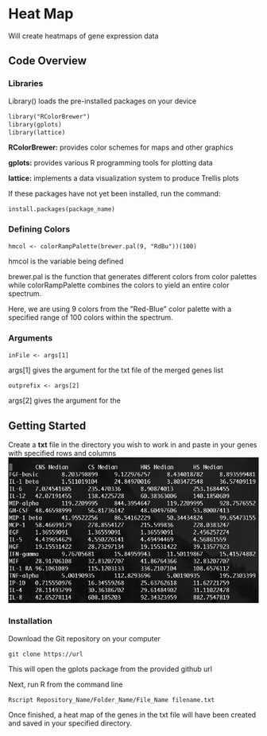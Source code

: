 # Heat Map

Will create heatmaps of gene expression data

## Code Overview

### Libraries
Library() loads the pre-installed packages on your device
```
library("RColorBrewer")
library(gplots)
library(lattice)
```
**RColorBrewer:** provides color schemes for maps and other graphics

**gplots:** provides various R programming tools for plotting data

**lattice:** implements a data visualization system to produce Trellis plots

If these packages have not yet been installed, run the command:
```
install.packages(package_name)
```
### Defining Colors
```
hmcol <- colorRampPalette(brewer.pal(9, "RdBu"))(100)
```
hmcol is the variable being defined

brewer.pal is the function that generates different colors from color palettes while colorRampPalette combines the colors to yield an entire color spectrum. 

Here, we are using 9 colors from the "Red-Blue" color palette with a specified range of 100 colors within the spectrum. 

### Arguments
```
inFile <- args[1]
```
args[1] gives the argument for the txt file of the merged genes list
```
outprefix <- args[2]
```
args[2] gives the argument for the 


### 

## Getting Started

Create a **txt** file in the directory you wish to work in and paste in your genes with specified rows and columns
![image](https://github.com/suhaschandra/Data-Visualization/blob/master/Screen%20Shot%202018-07-12%20at%203.58.52%20PM.png)

### Installation

Download the Git repository on your computer 

```
git clone https://url
```
This will open the gplots package from the provided github url


Next, run R from the command line

```
Rscript Repository_Name/Folder_Name/File_Name filename.txt
```

Once finished, a heat map of the genes in the txt file will have been created and saved in your specified directory.
